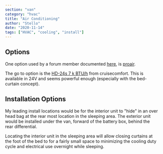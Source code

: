 ```yaml
---
section: "van"
category: "hvac"
title: "Air Conditioning"
author: "Stello"
date: "2020-11-14"
tags: ["HVAC", "cooling", "install"]
---
```


## Options

One option used by a forum member documented [here](https://www.fordtransitusaforum.com/threads/lwb-extended-tall-day-van-tailgater.37297/post-643802), is [proair](https://www.proairllc.com/).

The go to option is the [HD-24s 7 k BTU/h](https://www.cruisencomfortusa.com/hd-series) from cruisecomfort.  This is available in 24V and seems powerful enough (especially with the bed-curtain concept).

## Installation Options

My leading install locations would be for the interior unit to "hide" in an over head bag at the rear most location in the sleeping area.  The exterior unit would be installed under the van, forward of the battery box, behind the rear differential.

Locating the interior unit in the sleeping area will allow closing curtains at the foot of the bed to for a fairly small space to minimizing the cooling duty cycle and electrical use overnight while sleeping.




